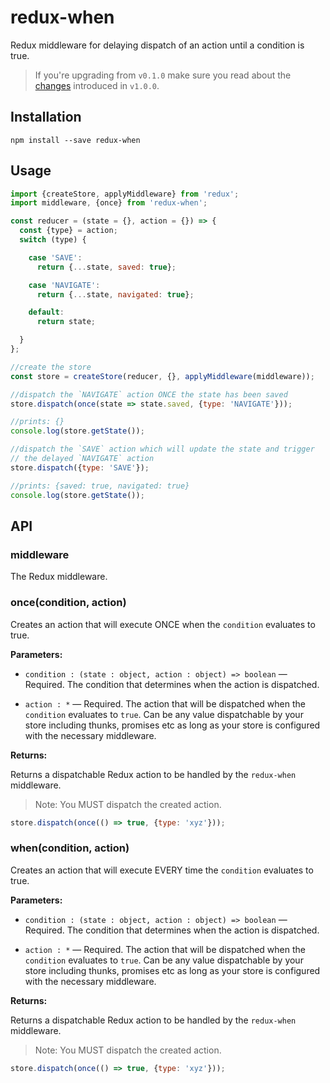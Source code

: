 # redux-when

Redux middleware for delaying dispatch of an action until a condition is true.

> If you're upgrading from `v0.1.0` make sure you read about the  [changes](./CHANGELOG.md) introduced in `v1.0.0`.

## Installation

    npm install --save redux-when

## Usage

```javascript
import {createStore, applyMiddleware} from 'redux';
import middleware, {once} from 'redux-when';

const reducer = (state = {}, action = {}) => {
  const {type} = action;
  switch (type) {

    case 'SAVE':
      return {...state, saved: true};

    case 'NAVIGATE':
      return {...state, navigated: true};

    default:
      return state;

  }
};

//create the store
const store = createStore(reducer, {}, applyMiddleware(middleware));

//dispatch the `NAVIGATE` action ONCE the state has been saved
store.dispatch(once(state => state.saved, {type: 'NAVIGATE'}));

//prints: {}
console.log(store.getState());

//dispatch the `SAVE` action which will update the state and trigger
// the delayed `NAVIGATE` action
store.dispatch({type: 'SAVE'});

//prints: {saved: true, navigated: true}
console.log(store.getState());

```

## API

### middleware

The Redux middleware.

### once(condition, action)

Creates an action that will execute ONCE when the `condition` evaluates to true.

**Parameters:**

- `condition : (state : object, action : object) => boolean` &mdash; Required. The condition that determines when the action is dispatched.

- `action : *` &mdash; Required. The action that will be dispatched when the `condition` evaluates to `true`. Can be any value dispatchable by your store including thunks, promises etc as long as your store is configured with the necessary middleware.

**Returns:**

Returns a dispatchable Redux action to be handled by the `redux-when` middleware.

> Note: You MUST dispatch the created action.
  ```js
  store.dispatch(once(() => true, {type: 'xyz'}));
  ```

### when(condition, action)

Creates an action that will execute EVERY time the `condition` evaluates to true.

**Parameters:**

- `condition : (state : object, action : object) => boolean` &mdash; Required. The condition that determines when the action is dispatched.

- `action : *` &mdash; Required. The action that will be dispatched when the `condition` evaluates to `true`. Can be any value dispatchable by your store including thunks, promises etc as long as your store is configured with the necessary middleware.

**Returns:**

Returns a dispatchable Redux action to be handled by the `redux-when` middleware.

> Note: You MUST dispatch the created action.
  ```js
  store.dispatch(once(() => true, {type: 'xyz'}));
  ```
